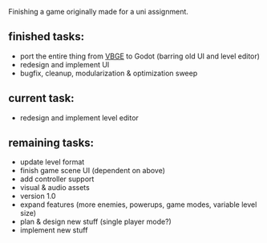 Finishing a game originally made for a uni assignment.


## finished tasks:
-  port the entire thing from [VBGE](https://github.com/tofimega/Very-Bad-Game-Engine) to Godot (barring old UI and level editor)
- redesign and implement UI
- bugfix, cleanup, modularization & optimization sweep

## current task:
- redesign and implement level editor

## remaining tasks:
- update level format
- finish game scene UI (dependent on above)
- add controller support
- visual & audio assets
- version 1.0 
- expand features (more enemies, powerups, game modes, variable level size)
- plan & design new stuff (single player mode?)
- implement new stuff
